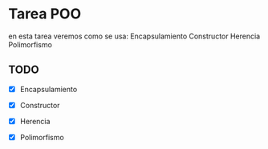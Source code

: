 # Tarea POO

en esta tarea veremos como se usa: Encapsulamiento Constructor Herencia Polimorfismo 

## TODO
- [x] Encapsulamiento
- [x] Constructor
- [x] Herencia
- [x] Polimorfismo

